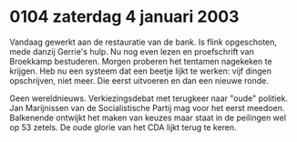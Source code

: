 # 0104 zaterdag 4 januari 2003
Vandaag gewerkt aan de restauratie van de bank. Is flink opgeschoten, mede danzij Gerrie's hulp. Nu nog even lezen en proefschrift van Broekkamp bestuderen. Morgen proberen het tentamen nagekeken te krijgen. Heb nu een systeem dat een beetje lijkt te werken: vijf dingen opschrijven, niet meer. Die eerst uitvoeren en dan een nieuwe ronde. 

Geen wereldnieuws. Verkiezingsdebat met terugkeer naar "oude" politiek. Jan Marijnissen van de Socialistische Partij mag voor het eerst meedoen. Balkenende ontwijkt het maken van keuzes maar staat in de peilingen wel op 53 zetels. De oude glorie van het CDA lijkt terug te keren.